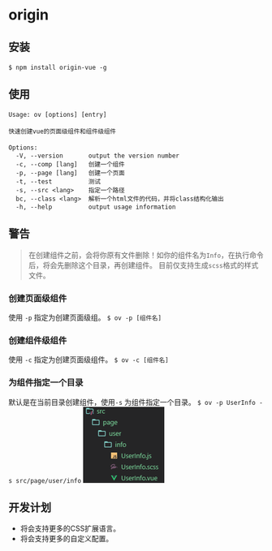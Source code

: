 # origin
## 安装
`$ npm install origin-vue -g`

## 使用

````
Usage: ov [options] [entry]

快速创建vue的页面级组件和组件级组件

Options:
  -V, --version       output the version number
  -c, --comp [lang]   创建一个组件
  -p, --page [lang]   创建一个页面
  -t, --test          测试
  -s, --src <lang>    指定一个路径
  bc, --class <lang>  解析一个html文件的代码，并将class结构化输出
  -h, --help          output usage information

````
## 警告
> 在创建组件之前，会将你原有文件删除！如你的组件名为`Info`，在执行命令后，将会先删除这个目录，再创建组件。
> 目前仅支持生成`scss`格式的样式文件。

### 创建页面级组件
使用 `-p` 指定为创建页面级组。
`$ ov -p [组件名]`



### 创建组件级组件
使用 `-c` 指定为创建页面级组件。
`$ ov -c [组件名]`



### 为组件指定一个目录
默认是在当前目录创建组件，使用`-s` 为组件指定一个目录。
`$ ov -p UserInfo -s src/page/user/info`
![avatar](-s.png)


## 开发计划
* 将会支持更多的CSS扩展语言。
* 将会支持更多的自定义配置。
